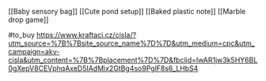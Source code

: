 
[[Baby sensory bag]]
[[Cute pond setup]]
[[Baked plastic note]]
[[Marble drop game]]

#to_buy https://www.kraftaci.cz/cisla/?utm_source=%7B%7Bsite_source_name%7D%7D&utm_medium=cpc&utm_campaign=akv-cisla&utm_content=%7B%7Bplacement%7D%7D&fbclid=IwAR1jw3k5HY6BL0gXepV8CEVphqAxeD5IAdMix2GtBg4so9PglF8s6_LHbS4